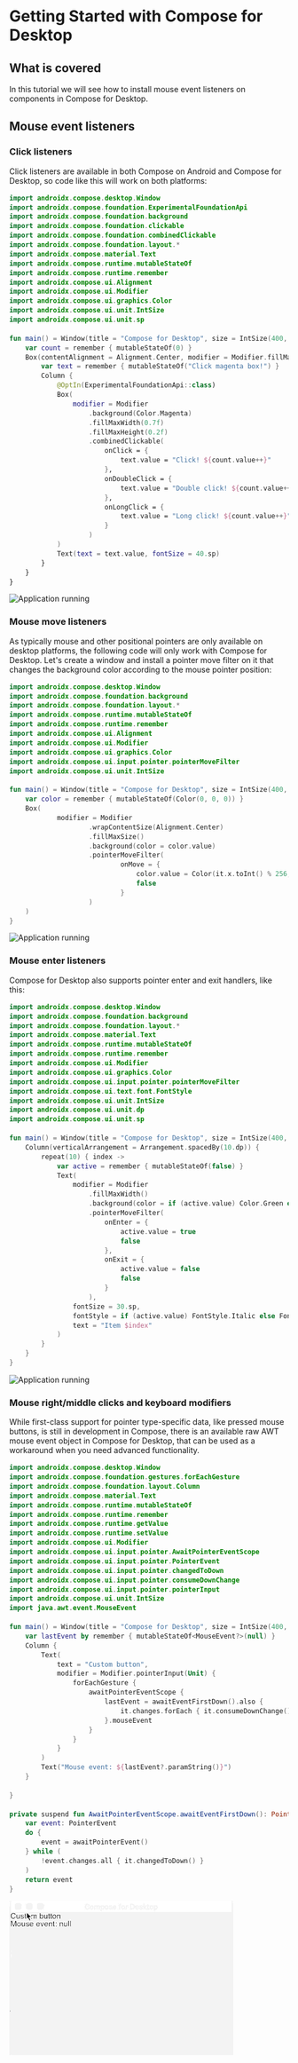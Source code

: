 # Getting Started with Compose for Desktop

## What is covered

In this tutorial we will see how to install mouse event listeners on components
in Compose for Desktop.

## Mouse event listeners

### Click listeners

Click listeners are available in both Compose on Android and Compose for Desktop,
so code like this will work on both platforms:

```kotlin
import androidx.compose.desktop.Window
import androidx.compose.foundation.ExperimentalFoundationApi
import androidx.compose.foundation.background
import androidx.compose.foundation.clickable
import androidx.compose.foundation.combinedClickable
import androidx.compose.foundation.layout.*
import androidx.compose.material.Text
import androidx.compose.runtime.mutableStateOf
import androidx.compose.runtime.remember
import androidx.compose.ui.Alignment
import androidx.compose.ui.Modifier
import androidx.compose.ui.graphics.Color
import androidx.compose.ui.unit.IntSize
import androidx.compose.ui.unit.sp

fun main() = Window(title = "Compose for Desktop", size = IntSize(400, 400)) {
    var count = remember { mutableStateOf(0) }
    Box(contentAlignment = Alignment.Center, modifier = Modifier.fillMaxWidth()) {
        var text = remember { mutableStateOf("Click magenta box!") }
        Column {
            @OptIn(ExperimentalFoundationApi::class)
            Box(
                modifier = Modifier
                    .background(Color.Magenta)
                    .fillMaxWidth(0.7f)
                    .fillMaxHeight(0.2f)
                    .combinedClickable(
                        onClick = {
                            text.value = "Click! ${count.value++}"
                        },
                        onDoubleClick = {
                            text.value = "Double click! ${count.value++}"
                        },
                        onLongClick = {
                            text.value = "Long click! ${count.value++}"
                        }
                    )
            )
            Text(text = text.value, fontSize = 40.sp)
        }
    }
}
```

![Application running](mouse_click.gif)

### Mouse move listeners

As typically mouse and other positional pointers are only available on desktop platforms,
the following code will only work with Compose for Desktop.
Let's create a window and install a pointer move filter on it that changes the background
color according to the mouse pointer position:
```kotlin
import androidx.compose.desktop.Window
import androidx.compose.foundation.background
import androidx.compose.foundation.layout.*
import androidx.compose.runtime.mutableStateOf
import androidx.compose.runtime.remember
import androidx.compose.ui.Alignment
import androidx.compose.ui.Modifier
import androidx.compose.ui.graphics.Color
import androidx.compose.ui.input.pointer.pointerMoveFilter
import androidx.compose.ui.unit.IntSize

fun main() = Window(title = "Compose for Desktop", size = IntSize(400, 400)) {
    var color = remember { mutableStateOf(Color(0, 0, 0)) }
    Box(
            modifier = Modifier
                    .wrapContentSize(Alignment.Center)
                    .fillMaxSize()
                    .background(color = color.value)
                    .pointerMoveFilter(
                            onMove = {
                                color.value = Color(it.x.toInt() % 256, it.y.toInt() % 256, 0)
                                false
                            }
                    )
    )
}
```

![Application running](mouse_move.gif)

### Mouse enter listeners

Compose for Desktop also supports pointer enter and exit handlers, like this:
```kotlin
import androidx.compose.desktop.Window
import androidx.compose.foundation.background
import androidx.compose.foundation.layout.*
import androidx.compose.material.Text
import androidx.compose.runtime.mutableStateOf
import androidx.compose.runtime.remember
import androidx.compose.ui.Modifier
import androidx.compose.ui.graphics.Color
import androidx.compose.ui.input.pointer.pointerMoveFilter
import androidx.compose.ui.text.font.FontStyle
import androidx.compose.ui.unit.IntSize
import androidx.compose.ui.unit.dp
import androidx.compose.ui.unit.sp

fun main() = Window(title = "Compose for Desktop", size = IntSize(400, 400)) {
    Column(verticalArrangement = Arrangement.spacedBy(10.dp)) {
        repeat(10) { index ->
            var active = remember { mutableStateOf(false) }
            Text(
                modifier = Modifier
                    .fillMaxWidth()
                    .background(color = if (active.value) Color.Green else Color.White)
                    .pointerMoveFilter(
                        onEnter = {
                            active.value = true
                            false
                        },
                        onExit = {
                            active.value = false
                            false
                        }
                    ),
                fontSize = 30.sp,
                fontStyle = if (active.value) FontStyle.Italic else FontStyle.Normal,
                text = "Item $index"
            )
        }
    }
}
```
![Application running](mouse_enter.gif)

### Mouse right/middle clicks and keyboard modifiers

While first-class support for pointer type-specific data, like pressed mouse buttons, is still in development in Compose, there is an available raw AWT mouse event object in Compose for Desktop, that can be used as a workaround when you need advanced functionality.

```kotlin
import androidx.compose.desktop.Window
import androidx.compose.foundation.gestures.forEachGesture
import androidx.compose.foundation.layout.Column
import androidx.compose.material.Text
import androidx.compose.runtime.mutableStateOf
import androidx.compose.runtime.remember
import androidx.compose.runtime.getValue
import androidx.compose.runtime.setValue
import androidx.compose.ui.Modifier
import androidx.compose.ui.input.pointer.AwaitPointerEventScope
import androidx.compose.ui.input.pointer.PointerEvent
import androidx.compose.ui.input.pointer.changedToDown
import androidx.compose.ui.input.pointer.consumeDownChange
import androidx.compose.ui.input.pointer.pointerInput
import androidx.compose.ui.unit.IntSize
import java.awt.event.MouseEvent

fun main() = Window(title = "Compose for Desktop", size = IntSize(400, 400)) {
    var lastEvent by remember { mutableStateOf<MouseEvent?>(null) }
    Column {
        Text(
            text = "Custom button",
            modifier = Modifier.pointerInput(Unit) {
                forEachGesture {
                    awaitPointerEventScope {
                        lastEvent = awaitEventFirstDown().also {
                            it.changes.forEach { it.consumeDownChange() }
                        }.mouseEvent
                    }
                }
            }
        )
        Text("Mouse event: ${lastEvent?.paramString()}")
    }

}

private suspend fun AwaitPointerEventScope.awaitEventFirstDown(): PointerEvent {
    var event: PointerEvent
    do {
        event = awaitPointerEvent()
    } while (
        !event.changes.all { it.changedToDown() }
    )
    return event
}
```
![Application running](mouse_event.gif)